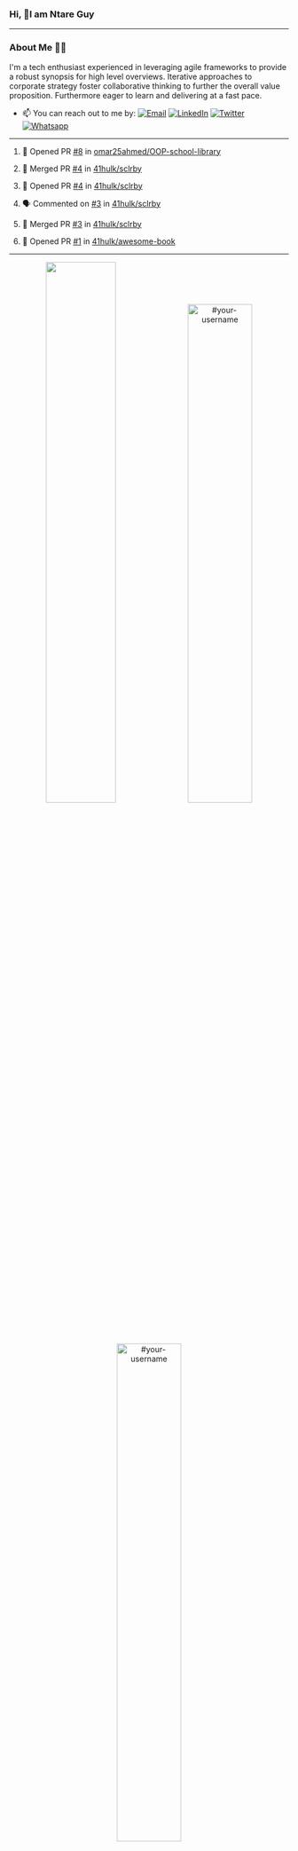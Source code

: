### Hi, 👋I am Ntare Guy

---

### About Me 👨‍💻

I'm a tech enthusiast experienced in leveraging agile frameworks to provide a robust synopsis for high level overviews. Iterative approaches to corporate strategy foster collaborative thinking to further the overall value proposition. Furthermore eager to learn and delivering at a fast pace.

- 📫 You can reach out to me by:
  [![Email](https://img.shields.io/badge/--gmail?label=Gmail&logo=Gmail&style=social)](mailto:gntare2@gmail.com)
  [![LinkedIn](https://img.shields.io/badge/--linkedin?label=LinkedIn&logo=LinkedIn&style=social)](https://www.linkedin.com/in/ntare-guy)
  [![Twitter](https://img.shields.io/badge/--twitter?label=Twitter&logo=Twitter&style=social)](https://twitter.com/ntare_guy)
  [![Whatsapp](https://img.shields.io/badge/--whatsapp?label=Whatsapp&logo=whatsapp&style=social)](https://api.whatsapp.com/send?phone=+250780770022&text=Hello%20Guy!%20%F0%9F%91%8B%F0%9F%8F%BB)

---

<!--START_SECTION:activity-->
1. 💪 Opened PR [#8](https://github.com/omar25ahmed/OOP-school-library/pull/8) in [omar25ahmed/OOP-school-library](https://github.com/omar25ahmed/OOP-school-library)

2. 🎉 Merged PR [#4](https://github.com/41hulk/sclrby/pull/4) in [41hulk/sclrby](https://github.com/41hulk/sclrby)
3. 💪 Opened PR [#4](https://github.com/41hulk/sclrby/pull/4) in [41hulk/sclrby](https://github.com/41hulk/sclrby)
4. 🗣 Commented on [#3](https://github.com/41hulk/sclrby/issues/3) in [41hulk/sclrby](https://github.com/41hulk/sclrby)
5. 🎉 Merged PR [#3](https://github.com/41hulk/sclrby/pull/3) in [41hulk/sclrby](https://github.com/41hulk/sclrby)
5. 💪 Opened PR [#1](https://github.com/41hulk/awesome-book/pull/1) in [41hulk/awesome-book](https://github.com/41hulk/awesome-book)
<!--END_SECTION:activity-->

---

<p align="center">
<img width="50%" src="https://github-readme-stats.vercel.app/api?username=41hulk&theme=highcontrast&hide_border=true alt="#your-username" />
<img width="48%" src="https://github-readme-stats.vercel.app/api/top-langs?username=41hulk&show_icons=true&theme=dark&locale=en&layout=compact&hide_border=true" alt="#your-username" />
<img width="48%" src="https://github-readme-streak-stats.herokuapp.com/?user=41hulk&theme=highcontrast&hide_border=true" alt="#your-username" />
</p>
